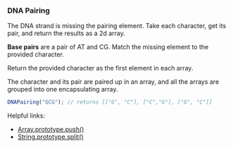 ### DNA Pairing

The DNA strand is missing the pairing element. Take each character, get its pair, and return the results as a 2d array.

__Base pairs__ are a pair of AT and CG. Match the missing element to the provided character.

Return the provided character as the first element in each array.

The character and its pair are paired up in an array, and all the arrays are grouped into one encapsulating array.

```javascript
DNAPairing("GCG"); // returns [["G", "C"], ["C","G"], ["G", "C"]]
```

Helpful links:
* [Array.prototype.push()](https://developer.mozilla.org/en-US/docs/Web/JavaScript/Reference/Global_Objects/Array/push)
* [String.prototype.split()](https://developer.mozilla.org/en-US/docs/Web/JavaScript/Reference/Global_Objects/String/split)
